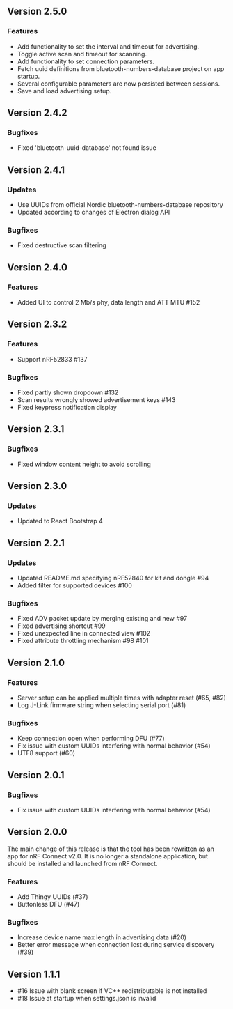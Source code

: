 ## Version 2.5.0
### Features
- Add functionality to set the interval and timeout for advertising.
- Toggle active scan and timeout for scanning.
- Add functionality to set connection parameters.
- Fetch uuid definitions from bluetooth-numbers-database project on app startup.
- Several configurable parameters are now persisted between sessions.
- Save and load advertising setup.

## Version 2.4.2
### Bugfixes
- Fixed 'bluetooth-uuid-database' not found issue

## Version 2.4.1
### Updates
- Use UUIDs from official Nordic bluetooth-numbers-database repository
- Updated according to changes of Electron dialog API
### Bugfixes
- Fixed destructive scan filtering

## Version 2.4.0
### Features
- Added UI to control 2 Mb/s phy, data length and ATT MTU #152

## Version 2.3.2
### Features
- Support nRF52833 #137
### Bugfixes
- Fixed partly shown dropdown #132
- Scan results wrongly showed advertisement keys #143
- Fixed keypress notification display

## Version 2.3.1
### Bugfixes
- Fixed window content height to avoid scrolling

## Version 2.3.0
### Updates
- Updated to React Bootstrap 4

## Version 2.2.1
### Updates
- Updated README.md specifying nRF52840 for kit and dongle #94
- Added filter for supported devices #100
### Bugfixes
- Fixed ADV packet update by merging existing and new #97
- Fixed advertising shortcut #99
- Fixed unexpected line in connected view #102
- Fixed attribute throttling mechanism #98 #101

## Version 2.1.0
### Features
- Server setup can be applied multiple times with adapter reset (#65, #82)
- Log J-Link firmware string when selecting serial port (#81)
### Bugfixes
- Keep connection open when performing DFU (#77)
- Fix issue with custom UUIDs interfering with normal behavior (#54)
- UTF8 support (#60)

## Version 2.0.1
### Bugfixes
- Fix issue with custom UUIDs interfering with normal behavior (#54)

## Version 2.0.0
The main change of this release is that the tool has been rewritten as an app for nRF Connect v2.0. It is no longer a standalone application, but should be installed and launched from nRF Connect.
### Features
- Add Thingy UUIDs (#37)
- Buttonless DFU (#47)
### Bugfixes
- Increase device name max length in advertising data (#20)
- Better error message when connection lost during service discovery (#39)

## Version 1.1.1
- #16 Issue with blank screen if VC++ redistributable is not installed
- #18 Issue at startup when settings.json is invalid
